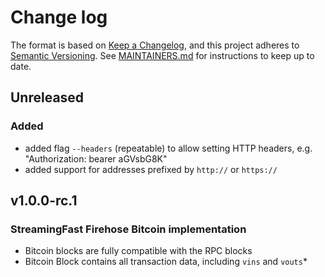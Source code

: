 # Change log

The format is based on [Keep a Changelog](https://keepachangelog.com/en/1.0.0/), and this
project adheres to [Semantic Versioning](https://semver.org/spec/v2.0.0.html). See [MAINTAINERS.md](./MAINTAINERS.md)
for instructions to keep up to date.

## Unreleased

### Added

* added flag `--headers` (repeatable) to allow setting HTTP headers, e.g. "Authorization: bearer aGVsbG8K"
* added support for addresses prefixed by `http://` or `https://`

## v1.0.0-rc.1

### StreamingFast Firehose Bitcoin implementation

* Bitcoin blocks are fully compatible with the RPC blocks
* Bitcoin Block contains all transaction data, including `vins` and `vouts`*
